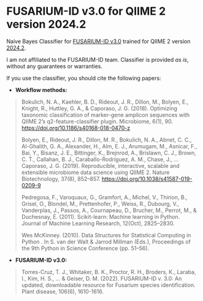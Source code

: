 # FUSARIUM-ID v3.0 for QIIME 2 version 2024.2

Naive Bayes Classifier for [FUSARIUM-ID v3.0](https://github.com/fusariumid/fusariumid/releases/tag/v.3.0) trained for QIIME 2 version [2024.2](https://docs.qiime2.org/2024.2/install/).

I am not affiliated to the FUSARIUM-ID team. Classifier is provided _as is_, without any guarantees or warranties.

If you use the classifier, you should cite the following papers:

- **Workflow methods:**
> Bokulich, N. A., Kaehler, B. D., Rideout, J. R., Dillon, M., Bolyen, E., Knight, R., Huttley, G. A., & Caporaso, J. G. (2018). Optimizing taxonomic classification of marker-gene amplicon sequences with QIIME 2’s q2-feature-classifier plugin. Microbiome, 6(1), 90. https://doi.org/10.1186/s40168-018-0470-z
>
> Bolyen, E., Rideout, J. R., Dillon, M. R., Bokulich, N. A., Abnet, C. C., Al-Ghalith, G. A., Alexander, H., Alm, E. J., Arumugam, M., Asnicar, F., Bai, Y., Bisanz, J. E., Bittinger, K., Brejnrod, A., Brislawn, C. J., Brown, C. T., Callahan, B. J., Caraballo-Rodríguez, A. M., Chase, J., … Caporaso, J. G. (2019). Reproducible, interactive, scalable and extensible microbiome data science using QIIME 2. Nature Biotechnology, 37(8), 852–857. https://doi.org/10.1038/s41587-019-0209-9
>
> Pedregosa, F., Varoquaux, G., Gramfort, A., Michel, V., Thirion, B., Grisel, O., Blondel, M., Prettenhofer, P., Weiss, R., Dubourg, V., Vanderplas, J., Passos, A., Cournapeau, D., Brucher, M., Perrot, M., & Duchesnay, É. (2011). Scikit-learn: Machine learning in Python. Journal of Machine Learning Research, 12(Oct), 2825–2830.
>
> Wes McKinney. (2010). Data Structures for Statistical Computing in Python . In S. van der Walt & Jarrod Millman (Eds.), Proceedings of the 9th Python in Science Conference (pp. 51–56).

- **FUSARIUM-ID v3.0:**
> Torres-Cruz, T. J., Whitaker, B. K., Proctor, R. H., Broders, K., Laraba, I., Kim, H. S., ... & Geiser, D. M. (2022). FUSARIUM-ID v. 3.0: An updated, downloadable resource for Fusarium species identification. Plant disease, 106(6), 1610-1616.

